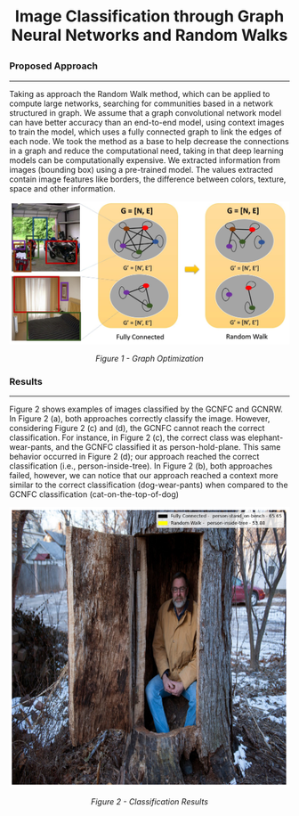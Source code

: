 # <p style="text-align:center"> Image Classification through Graph Neural Networks and Random Walks </p>

### Proposed Approach
--------

Taking as approach the Random Walk method, which can be applied to compute large networks, searching for communities based in a network structured in graph.
We assume that a graph convolutional network model can have better accuracy than an end-to-end model, using context images to train the model, which uses a fully connected graph to link the edges of each node.
We took the method as a base to help decrease the connections in a graph and reduce the computational need, taking in that deep learning models can be computationally expensive.
We extracted information from images (bounding box) using a pre-trained model. The values extracted contain image features like borders, the difference between colors, texture, space and other information.

<p align="center">
  <img src="review.jpg" width="700" alt>
</p>

<p align="center">
 <em>Figure 1 - Graph Optimization</em>
</p>

### Results
-------

Figure 2 shows examples of images classified by the GCNFC and GCNRW. In Figure 2 (a), both approaches correctly classify the image. However, considering Figure 2 (c) and (d), the GCNFC cannot reach the correct classification. For instance, in Figure 2 (c), the correct class was elephant-wear-pants, and the GCNFC classified it as person-hold-plane. This same behavior occurred in Figure
2 (d); our approach reached the correct classification (i.e., person-inside-tree). In Figure 2 (b), both approaches failed, however, we can notice that our approach reached a context more similar to the correct classification (dog-wear-pants)
when compared to the GCNFC classification (cat-on-the-top-of-dog)

<p align="center">
  <img src="result.png" width="700" alt>
</p>

<p align="center">
 <em>Figure 2 - Classification Results</em>
</p>
